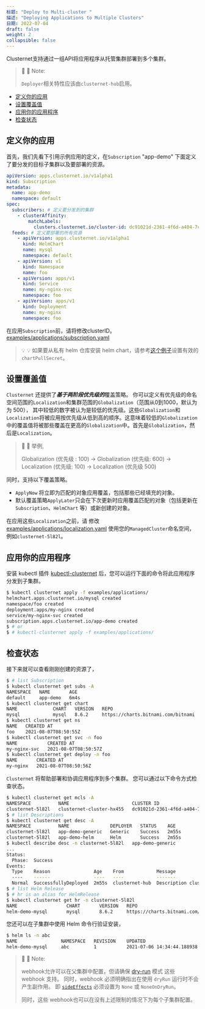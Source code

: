 ```yaml
---
标题: "Deploy to Multi-cluster "
描述: "Deploying Applications to Multiple Clusters"
日期: 2022-07-04
draft: false
weight: 2
collapsible: false
---
```


Clusternet支持通过一组API将应用程序从托管集群部署到多个集群。

> :pushpin: :pushpin: Note:
>
> `Deployer`相关特性应该由`clusternet-hub`启用。

- [定义你的应用](/docs/tutorials/deploy-to-multiple-clusters/#defining-your-applications)
- [设置覆盖值](/docs/tutorials/deploy-to-multiple-clusters/#setting-overrides)
- [应用你的应用程序](/docs/tutorials/deploy-to-multiple-clusters/#applying-your-applications)
- [检查状态](/docs/tutorials/deploy-to-multiple-clusters/#checking-status)

## 定义你的应用

首先，我们先看下引用示例应用的定义，在`Subscription` "app-demo" 下面定义了要分发的目标子集群以及要部署的资源。

```examples/applications/subscription.yaml
apiVersion: apps.clusternet.io/v1alpha1
kind: Subscription
metadata:
  name: app-demo
  namespace: default
spec:
  subscribers: # 定义要分发到的集群
    - clusterAffinity:
        matchLabels:
          clusters.clusternet.io/cluster-id: dc91021d-2361-4f6d-a404-7c33b9e01118 # 请将此 CLUSTER-ID 更新为你的!!!
  feeds: # 定义要部署的所有资源
    - apiVersion: apps.clusternet.io/v1alpha1
      kind: HelmChart
      name: mysql
      namespace: default
    - apiVersion: v1
      kind: Namespace
      name: foo
    - apiVersion: apps/v1
      kind: Service
      name: my-nginx-svc
      namespace: foo
    - apiVersion: apps/v1
      kind: Deployment
      name: my-nginx
      namespace: foo
```
在应用`Subscription`前，请将修改clusterID。
 [examples/applications/subscription.yaml](https://github.com/clusternet/clusternet/blob/main/examples/applications/subscription.yaml)


> :bulb: :bulb:
> 如果要从私有 helm 仓库安装 helm chart，请参考[这个例子](https://github.com/clusternet/clusternet/blob/main/deploy/templates/helm-chart-private-repo.yaml)设置有效的 `chartPullSecret`。

## 设置覆盖值

`Clusternet` 还提供了***基于两阶段优先级的***覆盖策略。 你可以定义有优先级的命名空间范围的`Localization`和集群范围的`Globalization`（范围从0到1000，默认为为 500），
其中较低的数字被认为是较低的优先级。这些`Globalization`和`Localization`将被应用按优先级从低到高的顺序。这意味着较低的`Globalization`中的覆盖值将被那些覆盖在更高的`Globalization`中。首先是`Globalization`，然后是`Localization`。

> :dizzy: :dizzy: 举例,
>
> Globalization (优先级 : 100) -> Globalization (优先级: 600) -> Localization (优先级: 100) -> Localization (优先级 500)

同时，支持以下覆盖策略。

- `ApplyNow` 将立即为匹配的对象应用覆盖，包括那些已经填充的对象。
- 默认覆盖策略`ApplyLater`只会在下次更新时应用覆盖匹配的对象（包括更新在 `Subscription`、`HelmChart` 等）或新创建的对象。


在应用这些`Localization`之前，请
修改[examples/applications/localization.yaml](https://github.com/clusternet/clusternet/blob/main/examples/applications/localization.yaml)
使用您的`ManagedCluster`命名空间，例如`clusternet-5l82l`。

## 应用你的应用程序

安装 kubectl 插件 [kubectl-clusternet](/docs/kubectl-clusternet/) 后，您可以运行下面的命令将此应用程序分发到子集群。

```bash
$ kubectl clusternet apply -f examples/applications/
helmchart.apps.clusternet.io/mysql created
namespace/foo created
deployment.apps/my-nginx created
service/my-nginx-svc created
subscription.apps.clusternet.io/app-demo created
$ # or
$ # kubectl-clusternet apply -f examples/applications/
```

## 检查状态

接下来就可以查看刚刚创建的资源了，

```bash
$ # list Subscription
$ kubectl clusternet get subs -A
NAMESPACE   NAME       AGE
default     app-demo   6m4s
$ kubectl clusternet get chart
NAME             CHART   VERSION   REPO                                 STATUS   AGE
mysql            mysql   8.6.2     https://charts.bitnami.com/bitnami   Found    71s
$ kubectl clusternet get ns
NAME   CREATED AT
foo    2021-08-07T08:50:55Z
$ kubectl clusternet get svc -n foo
NAME           CREATED AT
my-nginx-svc   2021-08-07T08:50:57Z
$ kubectl clusternet get deploy -n foo
NAME       CREATED AT
my-nginx   2021-08-07T08:50:56Z
```

`Clusternet` 将帮助部署和协调应用程序到多个集群。 您可以通过以下命令方式检查状态。

```bash
$ kubectl clusternet get mcls -A
NAMESPACE          NAME                       CLUSTER ID                             SYNC MODE   KUBERNETES   READYZ   AGE
clusternet-5l82l   clusternet-cluster-hx455   dc91021d-2361-4f6d-a404-7c33b9e01118   Dual        v1.21.0      true     5d22h
$ # list Descriptions
$ kubectl clusternet get desc -A
NAMESPACE          NAME               DEPLOYER   STATUS    AGE
clusternet-5l82l   app-demo-generic   Generic    Success   2m55s
clusternet-5l82l   app-demo-helm      Helm       Success   2m55s
$ kubectl describe desc -n clusternet-5l82l   app-demo-generic
...
Status:
  Phase:  Success
Events:
  Type    Reason                Age    From            Message
  ----    ------                ----   ----            -------
  Normal  SuccessfullyDeployed  2m55s  clusternet-hub  Description clusternet-5l82l/app-demo-generic is deployed successfully
$ # list Helm Release
$ # hr is an alias for HelmRelease
$ kubectl clusternet get hr -n clusternet-5l82l
NAME                  CHART       VERSION   REPO                                 STATUS     AGE
helm-demo-mysql       mysql       8.6.2     https://charts.bitnami.com/bitnami   deployed   2m55s
```

您还可以在子集群中使用 Helm 命令行验证安装，

```bash
$ helm ls -n abc
NAME               	NAMESPACE	REVISION	UPDATED                             	STATUS  	CHART            	APP VERSION
helm-demo-mysql    	abc      	1       	2021-07-06 14:34:44.188938 +0800 CST	deployed	mysql-8.6.2      	8.0.25
```

> :pushpin: :pushpin: Note:
>
> webhook允许可以在父集群中配置，但请确保 [dry-run](https://kubernetes.io/docs/reference/access-authn-authz/extensible-admission-controllers/#side-effects) 模式 这些 webhook 支持。 同时，webhook 必须明确指出在使用 `dryRun` 运行时不会产生副作用。 即 [`sideEffects`](https://kubernetes.io/docs/reference/access-authn-authz/extensible-admission-controllers/#side-effects) 必须设置为 `None` 或 `NoneOnDryRun`。
>
> 同时，这些 webhook也可以在没有上述限制的情况下为每个子集群配置。
